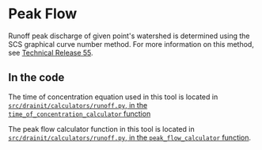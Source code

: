 # Peak Flow

Runoff peak discharge of given point's watershed is determined using the SCS graphical curve number method. For more information on this method, see [Technical Release 55](assets/Urban-Hydrology-for-Small-Watersheds-TR-55.pdf).

## In the code

The time of concentration equation used in this tool is located in [`src/drainit/calculators/runoff.py`, in the `time_of_concentration_calculator` function](https://github.com/civicmapper/culvert-toolkit/blob/a76c866f438ec49f0acac161e35bc30f1511b416/src/drainit/calculators/runoff.py#L12)

The peak flow calculator function in this tool is located in [`src/drainit/calculators/runoff.py`, in the `peak_flow_calculator` function](https://github.com/civicmapper/culvert-toolkit/blob/a76c866f438ec49f0acac161e35bc30f1511b416/src/drainit/calculators/runoff.py#L203).
